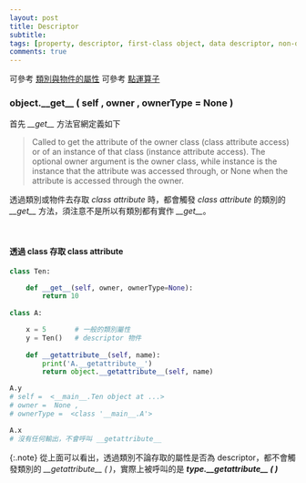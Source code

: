 ```yaml
---
layout: post
title: Descriptor
subtitle: 
tags: [property, descriptor, first-class object, data descriptor, non-data descriptor]
comments: true
---
```


可參考 <a href="../2022-11-23-class-instance-attribute/">類別與物件的屬性</a>
可參考 <a href="../2024-01-18-dot-operator/">點運算子</a>

### object.\_\_get__ ( self , owner , ownerType = None )

首先 <i>\_\_get__</i> 方法官網定義如下

> Called to get the attribute of the owner class (class attribute access) or of an instance of that class (instance attribute access). The optional owner argument is the owner class, while instance is the instance that the attribute was accessed through, or None when the attribute is accessed through the owner.

透過類別或物件去存取 <i>class attribute</i> 時，都會觸發 <i>class attribute</i> 的類別的 <i>\_\_get__</i> 方法，須注意不是所以有類別都有實作 <i>\_\_get__</i>。

<br/>

#### 透過 class 存取 class attribute

```python
class Ten:

    def __get__(self, owner, ownerType=None):                
        return 10
        
class A:

    x = 5       # 一般的類別屬性
    y = Ten()   # descriptor 物件
        
    def __getattribute__(self, name):
        print('A.__getattribute__')
        return object.__getattribute__(self, name)

A.y
# self =  <__main__.Ten object at ...>
# owner =  None , 
# ownerType =  <class '__main__.A'>

A.x
# 沒有任何輸出，不會呼叫 __getattribute__
```

{:.note}
從上面可以看出，透過類別不論存取的屬性是否為 descriptor，都不會觸發類別的 <i>\_\_getattribute__ ( )</i>，實際上被呼叫的是 <i><b>type.\_\_getattribute__ ( )</b></i>

<br/>
